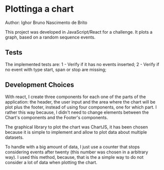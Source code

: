# Plottinga a chart
Author: Ighor Bruno Nascimento de Brito

This project was developed in JavaScript/React for a challenge.
It plots a graph, based on a random sequence events.

## Tests
The implemented tests are:
    1 - Verify if it has no events inserted;
    2 - Verify if no event with type start, span or stop are missing;

## Development Choices
With react, I create three components for each one of the parts of the application: the header, the user input and the area where the chart will be plot plus the footer, instead of using four components, one for which part. I rather this way because, I didn't need to change elements between the Chart's components and the Footer's components.

The graphical library to plot the chart was ChartJS, it has been chosen because it is simple to implement and allow to plot data about multiple datasets.

To handle with a big amount of data, I just use a counter that stops considering events after twenty (this number was chosen in a arbitrary way). I used this method, because, that is the a simple way to do not consider a lot of data when plotting the chart.